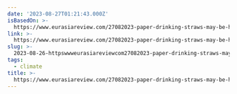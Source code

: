 ```yaml
---
date: '2023-08-27T01:21:43.000Z'
isBasedOn: >-
  https://www.eurasiareview.com/27082023-paper-drinking-straws-may-be-harmful-and-may-not-be-better-for-environment-than-plastic-versions/
link: >-
  https://www.eurasiareview.com/27082023-paper-drinking-straws-may-be-harmful-and-may-not-be-better-for-environment-than-plastic-versions/
slug: >-
  2023-08-26-httpswwweurasiareviewcom27082023-paper-drinking-straws-may-be-harmful-and-may-not-be-better-for-environment-than-plastic-versions
tags:
  - climate
title: >-
  https://www.eurasiareview.com/27082023-paper-drinking-straws-may-be-harmful-and-may-not-be-better-for-environment-than-plastic-versions/
---
```


